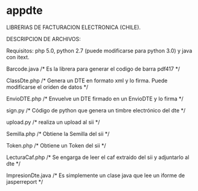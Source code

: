# appdte
LIBRERIAS DE FACTURACION ELECTRONICA (CHILE).

DESCRIPCION DE ARCHIVOS:

Requisitos: php 5.0, python 2.7 (puede modificarse para python 3.0) y java con itext.

Barcode.java /* Es la librera para generar el codigo de barra pdf417 */

ClassDte.php /* Genera un DTE en formato xml y lo firma. Puede modificarse el oriden de datos */

EnvioDTE.php /* Envuelve un DTE firmado en un EnvioDTE y lo firma    */

sign.py /* Código de python que genera un timbre electrónico del dte */

upload.py /* realiza un upload al sii */

Semilla.php /* Obtiene la Semilla del sii */

Token.php /* Obtiene un Token del sii */

LecturaCaf.php /* Se engarga de leer el caf extraido del sii y adjuntarlo al dte */

ImpresionDte.java /* Es simplemente un clase java que lee un iforme de jasperreport */
